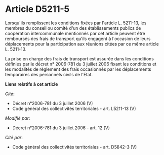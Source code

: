 # Article D5211-5

Lorsqu'ils remplissent les conditions fixées par l'article L. 5211-13, les membres du conseil ou comité d'un des
établissements publics de coopération intercommunale mentionnés par cet article peuvent être remboursés des frais de
transport qu'ils engagent à l'occasion de leurs déplacements pour la participation aux réunions citées par ce même article L.
5211-13. 

La prise en charge des frais de transport est assurée dans les conditions définies par le décret n° 2006-781 du 3 juillet
2006 fixant les conditions et les modalités de règlement des frais occasionnés par les déplacements temporaires des
personnels civils de l'Etat.

**Liens relatifs à cet article**

_Cite_:

  - Décret n°2006-781 du 3 juillet 2006 (V)
  - Code général des collectivités territoriales - art. L5211-13 (V)

_Modifié par_:

  - Décret n°2006-781 du 3 juillet 2006 - art. 12 (V)

_Cité par_:

  - Code général des collectivités territoriales - art. D5842-3 (V)

